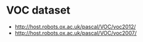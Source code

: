 # VOC dataset
- http://host.robots.ox.ac.uk/pascal/VOC/voc2012/
- http://host.robots.ox.ac.uk/pascal/VOC/voc2007/
